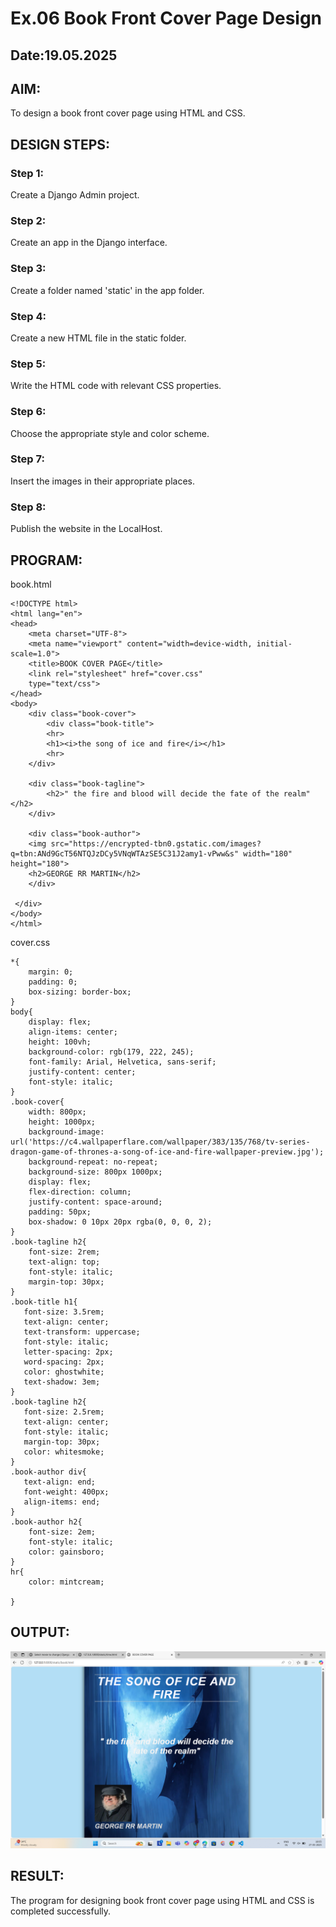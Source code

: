 # Ex.06 Book Front Cover Page Design
## Date:19.05.2025

## AIM:
To design a book front cover page using HTML and CSS.

## DESIGN STEPS:

### Step 1:
Create a Django Admin project.

### Step 2:
Create an app in the Django interface.

### Step 3:
Create a folder named 'static' in the app folder.

### Step 4:
Create a new HTML file in the static folder.

### Step 5:
Write the HTML code with relevant CSS properties.

### Step 6:
Choose the appropriate style and color scheme.

### Step 7:
Insert the images in their appropriate places.

### Step 8:
Publish the website in the LocalHost.

## PROGRAM:
book.html
```
<!DOCTYPE html>
<html lang="en">
<head>
    <meta charset="UTF-8">
    <meta name="viewport" content="width=device-width, initial-scale=1.0">
    <title>BOOK COVER PAGE</title>
    <link rel="stylesheet" href="cover.css"
    type="text/css">
</head>
<body>
    <div class="book-cover">
        <div class="book-title">
        <hr>   
        <h1><i>the song of ice and fire</i></h1>
        <hr>
    </div>

    <div class="book-tagline">
        <h2>" the fire and blood will decide the fate of the realm"</h2>
    </div>

    <div class="book-author">
    <img src="https://encrypted-tbn0.gstatic.com/images?q=tbn:ANd9GcT56NTQJzDCy5VNqWTAzSE5C31J2amy1-vPww&s" width="180" height="180">
    <h2>GEORGE RR MARTIN</h2>
    </div>
   
 </div>
</body>
</html>
```
cover.css
```
*{
    margin: 0;
    padding: 0;
    box-sizing: border-box;
}
body{
    display: flex;
    align-items: center;
    height: 100vh;
    background-color: rgb(179, 222, 245);
    font-family: Arial, Helvetica, sans-serif;
    justify-content: center;
    font-style: italic;
}
.book-cover{
    width: 800px;
    height: 1000px;
    background-image: url('https://c4.wallpaperflare.com/wallpaper/383/135/768/tv-series-dragon-game-of-thrones-a-song-of-ice-and-fire-wallpaper-preview.jpg');
    background-repeat: no-repeat;
    background-size: 800px 1000px;
    display: flex;
    flex-direction: column;
    justify-content: space-around;
    padding: 50px;
    box-shadow: 0 10px 20px rgba(0, 0, 0, 2);
}
.book-tagline h2{
    font-size: 2rem;
    text-align: top;
    font-style: italic;
    margin-top: 30px;
}
.book-title h1{
   font-size: 3.5rem;
   text-align: center;
   text-transform: uppercase;
   font-style: italic;
   letter-spacing: 2px;
   word-spacing: 2px;
   color: ghostwhite;
   text-shadow: 3em; 
}
.book-tagline h2{
   font-size: 2.5rem;
   text-align: center;
   font-style: italic;
   margin-top: 30px;
   color: whitesmoke;
}
.book-author div{
   text-align: end;
   font-weight: 400px;
   align-items: end;
}
.book-author h2{
    font-size: 2em;
    font-style: italic;
    color: gainsboro;
}
hr{
    color: mintcream;
    
}
```
## OUTPUT:
![alt text](<Screenshot 2025-05-27 160533.png>)

## RESULT:
The program for designing book front cover page using HTML and CSS is completed successfully.
